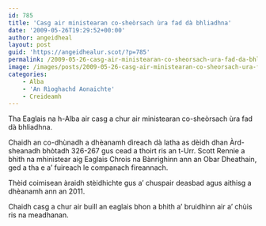 ```yaml
---
id: 785
title: 'Casg air ministearan co-sheòrsach ùra fad dà bhliadhna'
date: '2009-05-26T19:29:52+00:00'
author: angeidheal
layout: post
guid: 'https://angeidhealur.scot/?p=785'
permalink: /2009-05-26-casg-air-ministearan-co-sheorsach-ura-fad-da-bhliadhna/
image: /images/posts/2009-05-26-casg-air-ministearan-co-sheorsach-ura-fad-da-bhliadhna.webp
categories:
    - Alba
    - 'An Rìoghachd Aonaichte'
    - Creideamh
---
```


Tha Eaglais na h-Alba air casg a chur air ministearan co-sheòrsach ùra fad dà bhliadhna.

Chaidh an co-dhùnadh a dhèanamh dìreach dà latha as dèidh dhan Àrd-sheanadh bhòtadh 326-267 gus cead a thoirt ris an t-Urr. Scott Rennie a bhith na mhinistear aig Eaglais Chrois na Bànrighinn ann an Obar Dheathain, ged a tha e a’ fuireach le companach fireannach.

Thèid coimisean àraidh stèidhichte gus a’ chuspair deasbad agus aithisg a dhèanamh ann an 2011.

Chaidh casg a chur air buill an eaglais bhon a bhith a’ bruidhinn air a’ chùis ris na meadhanan.
